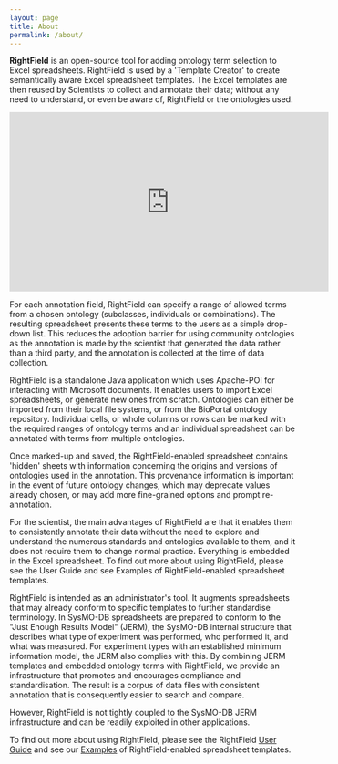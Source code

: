 ```yaml
---
layout: page
title: About
permalink: /about/
---
```


**RightField** is an open-source tool for adding ontology term selection to Excel spreadsheets. RightField is used by a 'Template Creator' to create semantically aware Excel spreadsheet templates. The Excel templates are then reused by Scientists to collect and annotate their data; without any need to understand, or even be aware of, RightField or the ontologies used.

<iframe width="560" height="315" src="https://www.youtube.com/embed/MnuZJ9_IFUI" frameborder="0" allowfullscreen></iframe>

For each annotation field, RightField can specify a range of allowed terms from a chosen ontology (subclasses, individuals or combinations). The resulting spreadsheet presents these terms to the users as a simple drop-down list. This reduces the adoption barrier for using community ontologies as the annotation is made by the scientist that generated the data rather than a third party, and the annotation is collected at the time of data collection.

RightField is a standalone Java application which uses Apache-POI for interacting with Microsoft documents. It enables users to import Excel spreadsheets, or generate new ones from scratch. Ontologies can either be imported from their local file systems, or from the BioPortal ontology repository. Individual cells, or whole columns or rows can be marked with the required ranges of ontology terms and an individual spreadsheet can be annotated with terms from multiple ontologies.

Once marked-up and saved, the RightField-enabled spreadsheet contains 'hidden' sheets with information concerning the origins and versions of ontologies used in the annotation. This provenance information is important in the event of future ontology changes, which may deprecate values already chosen, or may add more fine-grained options and prompt re-annotation.

For the scientist, the main advantages of RightField are that it enables them to consistently annotate their data without the need to explore and understand the numerous standards and ontologies available to them, and it does not require them to change normal practice. Everything is embedded in the Excel spreadsheet.
To find out more about using RightField, please see the User Guide and see Examples of RightField-enabled spreadsheet templates.

RightField is intended as an administrator's tool. It augments spreadsheets that may already conform to specific templates to further standardise terminology. In SysMO-DB spreadsheets are prepared to conform to the "Just Enough Results Model" (JERM), the SysMO-DB internal structure that describes what type of experiment was performed, who performed it, and what was measured. For experiment types with an established minimum information model, the JERM also complies with this. By combining JERM templates and embedded ontology terms with RightField, we provide an infrastructure that promotes and encourages compliance and standardisation. The result is a corpus of data files with consistent annotation that is consequently easier to search and compare.

However, RightField is not tightly coupled to the SysMO-DB JERM infrastructure and can be readily exploited in other applications.

To find out more about using RightField, please see the RightField [User Guide](http:/guide/) and see our [Examples](http:/templates) of RightField-enabled spreadsheet templates.



